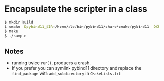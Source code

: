 # Encapsulate the scripter in a class

~~~.sh
$ mkdir build
$ cmake -Dpybind11_DIR=/home/ale/bin/pybind11/share/cmake/pybind11 -DCMAKE_BUILD_TYPE=Debug ..
$ make
$ ./sample
~~~

## Notes

- running twice `run()`, produces a crash.
- If you prefer you can symlink pybind11 directory and replace the `find_package` with `add_subdirectory` in `CMakeLists.txt`
